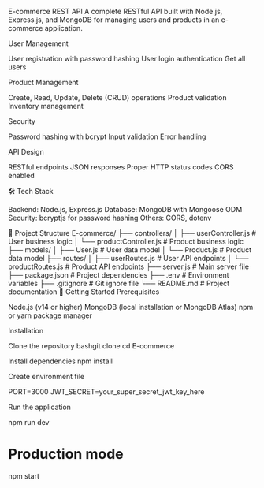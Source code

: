 E-commerce REST API
A complete RESTful API built with Node.js, Express.js, and MongoDB for managing users and products in an e-commerce application.


User Management

User registration with password hashing
User login authentication
Get all users


Product Management

Create, Read, Update, Delete (CRUD) operations
Product validation
Inventory management


Security

Password hashing with bcrypt
Input validation
Error handling


API Design

RESTful endpoints
JSON responses
Proper HTTP status codes
CORS enabled



🛠️ Tech Stack

Backend: Node.js, Express.js
Database: MongoDB with Mongoose ODM
Security: bcryptjs for password hashing
Others: CORS, dotenv

📁 Project Structure
E-commerce/
├── controllers/
│   ├── userController.js      # User business logic
│   └── productController.js   # Product business logic
├── models/
│   ├── User.js               # User data model
│   └── Product.js            # Product data model
├── routes/
│   ├── userRoutes.js         # User API endpoints
│   └── productRoutes.js      # Product API endpoints
├── server.js                 # Main server file
├── package.json             # Project dependencies
├── .env                     # Environment variables
├── .gitignore              # Git ignore file
└── README.md               # Project documentation
🚦 Getting Started
Prerequisites

Node.js (v14 or higher)
MongoDB (local installation or MongoDB Atlas)
npm or yarn package manager

Installation

Clone the repository
bashgit clone <your-repo-url>
cd E-commerce

Install dependencies
npm install

Create environment file

PORT=3000
JWT_SECRET=your_super_secret_jwt_key_here

Run the application

npm run dev

# Production mode
npm start